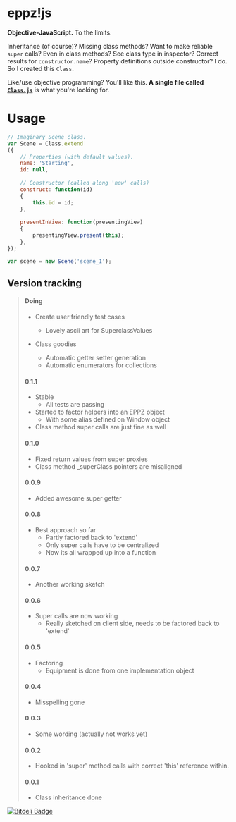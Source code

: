 eppz!js
=======

**Objective-JavaScript.** To the limits. 

Inheritance (of course)? Missing class methods? Want to make reliable `super` calls? Even in class methods? See class type in inspector? Correct results for `constructor.name`? Property definitions outside constructor? I do. So I created this `Class`.

Like/use objective programming? You'll like this. **A single file called [`Class.js`](https://github.com/eppz/eppz-js/blob/master/Classes/Tools/Class.js)** is what you're looking for.


# Usage

```JavaScript
// Imaginary Scene class.
var Scene = Class.extend
({
    // Properties (with default values).
    name: 'Starting',
    id: null,
    
    // Constructor (called along 'new' calls)
    construct: function(id)
    {
        this.id = id;
    },
    
    presentInView: function(presentingView)
    {
        presentingView.present(this);
    },
});

var scene = new Scene('scene_1');
```


## Version tracking

> #### Doing
>
> + Create user friendly test cases
>   + Lovely ascii art for SuperclassValues
>
> + Class goodies
>   + Automatic getter setter generation
>   + Automatic enumerators for collections
> 
> 
> #### 0.1.1
> 
> + Stable
>   + All tests are passing
> + Started to factor helpers into an EPPZ object
>   + With some alias defined on Window object
> + Class method super calls are just fine as well
> 
> 
> #### 0.1.0
> 
> + Fixed return values from super proxies
> + Class method _superClass pointers are misaligned
> 
> 
> #### 0.0.9
> 
> + Added awesome super getter
> 
> 
> #### 0.0.8
> 
> + Best approach so far
>   + Partly factored back to 'extend'
>   + Only super calls have to be centralized
>   + Now its all wrapped up into a function
> 
> 
> #### 0.0.7
> 
> + Another working sketch
> 
> 
> #### 0.0.6
> 
> + Super calls are now working
>   + Really sketched on client side, needs to be factored back to 'extend'
> 
> 
> #### 0.0.5
> 
> + Factoring
>   + Equipment is done from one implementation object
> 
> 
> #### 0.0.4
> 
> + Misspelling gone
>  
> 
> #### 0.0.3
> 
> + Some wording (actually not works yet)
>  
> 
> #### 0.0.2
> 
> + Hooked in 'super' method calls with correct 'this' reference within.
>  
> 
> #### 0.0.1
> 
> + Class inheritance done


[![Bitdeli Badge](https://d2weczhvl823v0.cloudfront.net/eppz/eppz-js/trend.png)](https://bitdeli.com/free "Bitdeli Badge")

